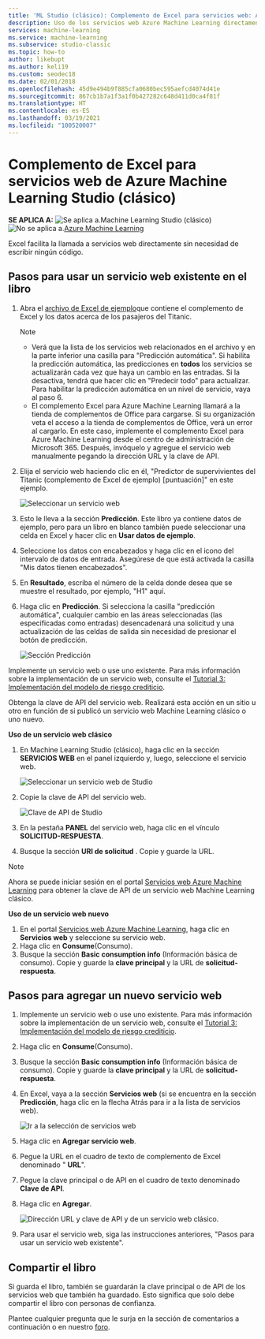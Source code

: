 ```yaml
---
title: 'ML Studio (clásico): Complemento de Excel para servicios web: Azure'
description: Uso de los servicios web Azure Machine Learning directamente en Excel sin escribir código.
services: machine-learning
ms.service: machine-learning
ms.subservice: studio-classic
ms.topic: how-to
author: likebupt
ms.author: keli19
ms.custom: seodec18
ms.date: 02/01/2018
ms.openlocfilehash: 45d9e494b9f885cfa0680bec595aefcd4074d41e
ms.sourcegitcommit: 867cb1b7a1f3a1f0b427282c648d411d0ca4f81f
ms.translationtype: HT
ms.contentlocale: es-ES
ms.lasthandoff: 03/19/2021
ms.locfileid: "100520007"
---
```

# <a name="excel-add-in-for-azure-machine-learning-studio-classic-web-services"></a>Complemento de Excel para servicios web de Azure Machine Learning Studio (clásico)

**SE APLICA A:**  ![Se aplica a.](../../../includes/media/aml-applies-to-skus/yes.png)Machine Learning Studio (clásico)   ![No se aplica a.](../../../includes/media/aml-applies-to-skus/no.png)[Azure Machine Learning](../overview-what-is-machine-learning-studio.md#ml-studio-classic-vs-azure-machine-learning-studio)


Excel facilita la llamada a servicios web directamente sin necesidad de escribir ningún código.

## <a name="steps-to-use-an-existing-web-service-in-the-workbook"></a>Pasos para usar un servicio web existente en el libro

1. Abra el [archivo de Excel de ejemplo](https://aka.ms/amlexcel-sample-2)que contiene el complemento de Excel y los datos acerca de los pasajeros del Titanic. 
 
    > [!NOTE]
    > - Verá que la lista de los servicios web relacionados en el archivo y en la parte inferior una casilla para "Predicción automática". Si habilita la predicción automática, las predicciones en **todos** los servicios se actualizarán cada vez que haya un cambio en las entradas. Si la desactiva, tendrá que hacer clic en "Predecir todo" para actualizar. Para habilitar la predicción automática en un nivel de servicio, vaya al paso 6.
    > - El complemento Excel para Azure Machine Learning llamará a la tienda de complementos de Office para cargarse. Si su organización veta el acceso a la tienda de complementos de Office, verá un error al cargarlo. En este caso, implemente el complemento Excel para Azure Machine Learning desde el centro de administración de Microsoft 365. Después, invóquelo y agregue el servicio web manualmente pegando la dirección URL y la clave de API.

 

2. Elija el servicio web haciendo clic en él, "Predictor de supervivientes del Titanic (complemento de Excel de ejemplo) [puntuación]" en este ejemplo.
   
    ![Seleccionar un servicio web](./media/excel-add-in-for-web-services/image1.png)
3. Esto le lleva a la sección **Predicción**.  Este libro ya contiene datos de ejemplo, pero para un libro en blanco también puede seleccionar una celda en Excel y hacer clic en **Usar datos de ejemplo**.
4. Seleccione los datos con encabezados y haga clic en el icono del intervalo de datos de entrada.  Asegúrese de que está activada la casilla "Mis datos tienen encabezados".
5. En **Resultado**, escriba el número de la celda donde desea que se muestre el resultado, por ejemplo, "H1" aquí.
6. Haga clic en **Predicción**. Si selecciona la casilla "predicción automática", cualquier cambio en las áreas seleccionadas (las especificadas como entradas) desencadenará una solicitud y una actualización de las celdas de salida sin necesidad de presionar el botón de predicción.
   
    ![Sección Predicción](./media/excel-add-in-for-web-services/image1.png)

Implemente un servicio web o use uno existente. Para más información sobre la implementación de un servicio web, consulte el [Tutorial 3: Implementación del modelo de riesgo crediticio](tutorial-part3-credit-risk-deploy.md).

Obtenga la clave de API del servicio web. Realizará esta acción en un sitio u otro en función de si publicó un servicio web Machine Learning clásico o uno nuevo.

**Uso de un servicio web clásico** 

1. En Machine Learning Studio (clásico), haga clic en la sección **SERVICIOS WEB** en el panel izquierdo y, luego, seleccione el servicio web.
   
    ![Seleccionar un servicio web de Studio](./media/excel-add-in-for-web-services/image4.png)
2. Copie la clave de API del servicio web.
   
    ![Clave de API de Studio](./media/excel-add-in-for-web-services/image5.png)
3. En la pestaña **PANEL** del servicio web, haga clic en el vínculo **SOLICITUD-RESPUESTA**.
4. Busque la sección **URI de solicitud** .  Copie y guarde la URL.

> [!NOTE]
> Ahora se puede iniciar sesión en el portal [Servicios web Azure Machine Learning](https://services.azureml.net) para obtener la clave de API de un servicio web Machine Learning clásico.
> 
> 

**Uso de un servicio web nuevo**

1. En el portal [Servicios web Azure Machine Learning](https://services.azureml.net), haga clic en **Servicios web** y seleccione su servicio web. 
2. Haga clic en **Consume**(Consumo).
3. Busque la sección **Basic consumption info** (Información básica de consumo). Copie y guarde la **clave principal** y la URL de **solicitud-respuesta**.

## <a name="steps-to-add-a-new-web-service"></a>Pasos para agregar un nuevo servicio web

1. Implemente un servicio web o use uno existente. Para más información sobre la implementación de un servicio web, consulte el [Tutorial 3: Implementación del modelo de riesgo crediticio](tutorial-part3-credit-risk-deploy.md).
2. Haga clic en **Consume**(Consumo).
3. Busque la sección **Basic consumption info** (Información básica de consumo). Copie y guarde la **clave principal** y la URL de **solicitud-respuesta**.
4. En Excel, vaya a la sección **Servicios web** (si se encuentra en la sección **Predicción**, haga clic en la flecha Atrás para ir a la lista de servicios web).
   
    ![Ir a la selección de servicios web](./media/excel-add-in-for-web-services/image3.png)
5. Haga clic en **Agregar servicio web**.
6. Pegue la URL en el cuadro de texto de complemento de Excel denominado " **URL**".
7. Pegue la clave principal o de API en el cuadro de texto denominado **Clave de API**.
8. Haga clic en **Agregar**.
   
    ![Dirección URL y clave de API y de un servicio web clásico.](./media/excel-add-in-for-web-services/image6.png)
9. Para usar el servicio web, siga las instrucciones anteriores, "Pasos para usar un servicio web existente".

## <a name="sharing-your-workbook"></a>Compartir el libro
Si guarda el libro, también se guardarán la clave principal o de API de los servicios web que también ha guardado. Esto significa que solo debe compartir el libro con personas de confianza.

Plantee cualquier pregunta que le surja en la sección de comentarios a continuación o en nuestro [foro](/answers/topics/azure-machine-learning.html).